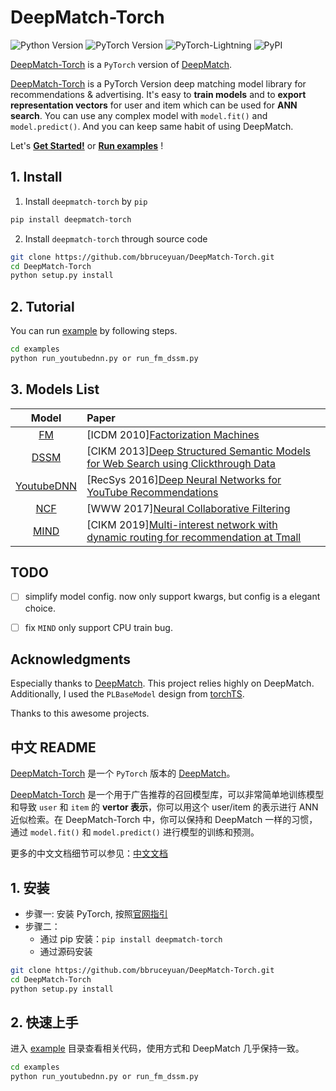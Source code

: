 # DeepMatch-Torch

![Python Version](https://img.shields.io/badge/Python-3.5%2B-green)
![PyTorch Version](https://img.shields.io/badge/PyTorch-1.1%2B-green)
![PyTorch-Lightning](https://img.shields.io/badge/PyTorch--Lightning-1.5%2B-green)
![PyPI](https://img.shields.io/pypi/v/deepmatch-torch)


[DeepMatch-Torch](https://github.com/bbruceyuan/DeepMatch-Torch) is a `PyTorch` version of [DeepMatch](https://github.com/shenweichen/DeepMatch).


[DeepMatch-Torch](https://github.com/bbruceyuan/DeepMatch-Torch) is a PyTorch Version deep matching model library for recommendations & advertising. It's easy to **train models** and to **export representation vectors** for user and item which can be used for **ANN search**. You can use any complex model with `model.fit()` and `model.predict()`. And you can keep same habit of using DeepMatch.


Let's [**Get Started!**](https://deepmatch.readthedocs.io/en/latest/Quick-Start.html) or [**Run examples**](./examples/colab_MovieLen1M_YoutubeDNN.ipynb) !


## 1. Install
1. Install `deepmatch-torch` by `pip`
```bash
pip install deepmatch-torch
```

2. Install `deepmatch-torch` through source code
```bash
git clone https://github.com/bbruceyuan/DeepMatch-Torch.git
cd DeepMatch-Torch
python setup.py install
```

## 2. Tutorial 

You can run [example](https://github.com/bbruceyuan/DeepMatch-Torch/tree/main/examples) by following steps.

```bash
cd examples
python run_youtubednn.py or run_fm_dssm.py
```


## 3. Models List

|    Model   | Paper| 
| :------: | :----------- |
|  [FM](https://github.com/bbruceyuan/DeepMatch-Torch/blob/main/deepmatch_torch/models/fm.py)  | [ICDM 2010][Factorization Machines](https://www.researchgate.net/publication/220766482_Factorization_Machines) |
| [DSSM](https://github.com/bbruceyuan/DeepMatch-Torch/blob/main/deepmatch_torch/models/dssm.py) | [CIKM 2013][Deep Structured Semantic Models for Web Search using Clickthrough Data](https://www.microsoft.com/en-us/research/publication/learning-deep-structured-semantic-models-for-web-search-using-clickthrough-data/)    |
| [YoutubeDNN](https://github.com/bbruceyuan/DeepMatch-Torch/blob/main/deepmatch_torch/models/youtubednn.py)     | [RecSys 2016][Deep Neural Networks for YouTube Recommendations](https://www.researchgate.net/publication/307573656_Deep_Neural_Networks_for_YouTube_Recommendations)            |
| [NCF](https://github.com/bbruceyuan/DeepMatch-Torch/blob/main/deepmatch_torch/models/ncf.py)  | [WWW 2017][Neural Collaborative Filtering](https://arxiv.org/abs/1708.05031)       |
| [MIND](https://github.com/bbruceyuan/DeepMatch-Torch/blob/main/deepmatch_torch/models/mind.py) | [CIKM 2019][Multi-interest network with dynamic routing for recommendation at Tmall](https://arxiv.org/pdf/1904.08030)  |


## TODO
- [ ] simplify model config. now only support kwargs, but config is a elegant choice.
- [ ] fix `MIND` only support CPU train bug.


## Acknowledgments
Especially thanks to [DeepMatch](https://github.com/shenweichen/DeepMatch). This project relies highly on DeepMatch. Additionally, I used the `PLBaseModel` design from [torchTS](https://github.com/Rose-STL-Lab/torchTS).

Thanks to this awesome projects.

## 中文 README

[DeepMatch-Torch](https://github.com/bbruceyuan/DeepMatch-Torch) 是一个 `PyTorch` 版本的 [DeepMatch](https://github.com/shenweichen/DeepMatch)。


[DeepMatch-Torch](https://github.com/bbruceyuan/DeepMatch-Torch) 是一个用于广告推荐的召回模型库，可以非常简单地训练模型和导致 `user` 和 `item` 的 **vertor 表示**，你可以用这个 user/item 的表示进行 ANN 近似检索。在 DeepMatch-Torch 中，你可以保持和 DeepMatch 一样的习惯，通过 `model.fit()` 和 `model.predict()` 进行模型的训练和预测。

更多的中文文档细节可以参见：[中文文档](https://github.com/bbruceyuan/DeepMatch-Torch/blob/main/README_ZH.md)

## 1. 安装
- 步骤一: 安装 PyTorch, 按照[官网指引](https://pytorch.org/get-started/locally/)
- 步骤二：
    - 通过 pip 安装：`pip install deepmatch-torch` 
    - 通过源码安装
```bash
git clone https://github.com/bbruceyuan/DeepMatch-Torch.git
cd DeepMatch-Torch
python setup.py install
```

## 2. 快速上手
进入 [example](https://github.com/bbruceyuan/DeepMatch-Torch/tree/main/examples) 目录查看相关代码，使用方式和 DeepMatch 几乎保持一致。

```bash
cd examples
python run_youtubednn.py or run_fm_dssm.py
```

